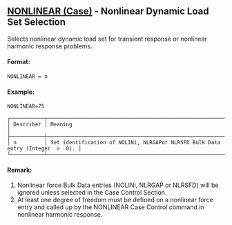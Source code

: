## [NONLINEAR (Case)](https://help.hexagonmi.com/bundle/MSC_Nastran_2022.4/page/Nastran_Combined_Book/qrg/casecontrol4a/TOC.NONLINEAR.Case.xhtml) - Nonlinear Dynamic Load Set Selection

Selects nonlinear dynamic load set for transient response or nonlinear harmonic response problems.

#### Format:

```nastran
NONLINEAR = n
```

#### Example:

```nastran
NONLINEAR=75
```

```text
┌───────────┬────────────────────────────────────────────────────────────────────────────────┐
│ Describer │ Meaning                                                                        │
├───────────┼────────────────────────────────────────────────────────────────────────────────┤
│ n         │ Set identification of NOLINi, NLRGAPor NLRSFD Bulk Data entry (Integer  >  0). │
└───────────┴────────────────────────────────────────────────────────────────────────────────┘
```

#### Remark:

1. Nonlinear force Bulk Data entries (NOLINi, NLRGAP or NLRSFD) will be ignored unless selected in the Case Control Section.
2. At least one degree of freedom must be defined on a nonlinear force entry and called up by the NONLINEAR Case Control command in nonlinear harmonic response.
